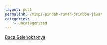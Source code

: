 ```yaml
---
layout: post
permalink: /mimpi-pindah-rumah-primbon-jawa/
categories:
    - Uncategorized
---
```


[Baca Selengkapnya](/08)
